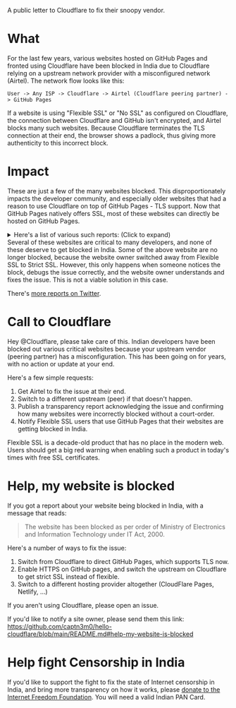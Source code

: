A public letter to Cloudflare to fix their snoopy vendor.

# What

For the last few years, various websites hosted on GitHub Pages and fronted using Cloudflare have been blocked in India due to Cloudflare relying on a upstream network provider with a misconfigured network (Airtel). The network flow looks like this:

`User -> Any ISP -> Cloudflare -> Airtel (Cloudflare peering partner) -> GitHub Pages`

If a website is using "Flexible SSL" or "No SSL" as configured on Cloudflare, the connection between Cloudflare and GitHub isn't encrypted, and Airtel blocks many such websites. Because Cloudflare terminates the TLS connection at their end, the browser shows a padlock, thus giving more authenticity to this incorrect block.

# Impact

These are just a few of the many websites blocked. This disproportionately impacts the developer community, and especially older websites that had a reason to use Cloudflare on top of GitHub Pages - TLS support. Now that GitHub Pages natively offers SSL, most of these websites can directly be hosted on GitHub Pages.

<details><summary>Here's a list of various such reports: (Click to expand)</summary>

Website | Reports
----------------------|----------------------
teachyourselfcs.com  | https://twitter.com/oznova_/status/1467957261221830657
neovim.io            | https://twitter.com/sanchayan_maity/status/1479131300040564737 https://github.com/neovim/neovim.github.io/issues/254
usebottles.com       | https://news.ycombinator.com/item?id=29358915 https://github.com/bottlesdevs/website/issues/12
thephpleague.com     | https://www.reddit.com/r/india/comments/r3bc78/hey_anyone_facing_issues_with_airtel/ https://github.com/thephpleague/thephpleague.github.io/issues/102
tldr.sh | https://www.reddit.com/r/developersIndia/comments/p3kxi4/why_are_some_nonporn_dev_related_websites_blocked/ https://github.com/tldr-pages/tldr/issues/7626
draftjs.org | https://github.com/facebook/draft-js/issues/3086 https://twitter.com/vaishnavs0/status/1480403158631260161
pennapps.com | https://twitter.com/skxrxn/status/1479520588955742209?s=20
termux.com | https://twitter.com/geekodour/status/1478963440412626946 https://github.com/termux/termux.github.io/issues/56
rsms.me | https://twitter.com/sahilk/status/1479489063874752512 https://twitter.com/sahilk/status/1441104954408587264
shantanugoel.com     | https://twitter.com/prohack/status/1422233887522975744 https://forum.internetfreedom.in/t/website-blocking-report-and-wynk-ads-shantanugoel-com/2318
codewithrockstar.com | https://github.com/RockstarLang/codewithrockstar.com/issues/11 https://news.ycombinator.com/item?id=29481644
web.mightyme.in      | https://stackoverflow.com/questions/70420313/getting-the-website-has-been-blocked-as-per-order-of-ministry-of-electronics-an
buyday.in        | https://stackoverflow.com/a/70426860
boxbilling.org | https://github.com/boxbilling/boxbilling/issues/1178 https://twitter.com/MichaelAnandR/status/1471935979787194373
Node-OS.com              | https://github.com/NodeOS/nodeos.github.io/issues/28
konvajs.com          | https://github.com/konvajs/konva/issues/1161
breaks.eu.org        | https://www.reddit.com/r/developersIndia/comments/rg4fqb/airtel_blocked_my_projects_website_please_help/
platesphp.com        | https://github.com/thephpleague/plates/issues/288 https://www.reddit.com/r/india/comments/r3bc78/hey_anyone_facing_issues_with_airtel/
coreui.io            | https://old.reddit.com/r/india/comments/p12qtq/why_did_govt_of_india_blocked_a_html_template/ https://github.com/coreui/coreui-website/issues/19
4fw.pw | https://github.com/captn3m0/hello-cloudflare/issues/2
mpp.su | https://github.com/captn3m0/hello-cloudflare/issues/2
about.hacktohell.org | https://twitter.com/hacktohell/status/1479484933785538562
one9x.org | https://twitter.com/Ramank775/status/1465979965002846209
kossiitkgp.org | https://twitter.com/OrkoHunter/status/1425089684535975937
orkohunter.net | https://twitter.com/OrkoHunter/status/1425089684535975937
treyhunner.com | https://twitter.com/abdulmuneer/status/1466289536833523714
wowjs.uk | https://twitter.com/rahulrrnair/status/1465629811368357888
akshatmittal.com | https://twitter.com/iakshatmittal/status/1479517378455040002
garudahacks.com | https://twitter.com/skxrxn/status/1479520588955742209?s=20
noflojs.org | https://github.com/noflo/noflo/issues/863
docs.pixelfed.org | https://github.com/pixelfed/docs/issues/80
nodered.org | https://community.cloudflare.com/t/website-blocked-for-some-users-in-india/300620
catalogue.nodered.org | https://community.cloudflare.com/t/website-blocked-for-some-users-in-india/300620
codeception.com | https://github.com/Codeception/codeception.github.com/issues/591
srijanshetty.in | https://twitter.com/srijanshetty/status/1468523289467179008
</details>
Several of these websites are critical to many developers, and none of these deserve to get blocked in India. Some of the above website are no longer blocked, because the website owner switched away from Flexible SSL to Strict SSL. However, this only happens when someone notices the block, debugs the issue correctly, and the website owner understands and fixes the issue. This is not a viable solution in this case.

There's [more reports on Twitter](https://twitter.com/search?q=blocked%20as%20per%20order%20of%20Ministry%20of%20Electronics%20and%20Information%20Technology).

# Call to Cloudflare

Hey @Cloudflare, please take care of this. Indian developers have been blocked out various critical websites because your upstream vendor (peering partner) has a misconfiguration. This has been going on for years, with no action or update at your end. 

Here's a few simple requests:

1. Get Airtel to fix the issue at their end.
2. Switch to a different upstream (peer) if that doesn't happen.
3. Publish a transparency report acknowledging the issue and confirming how many websites were incorrectly blocked without a court-order.
4. Notify Flexible SSL users that use GitHub Pages that their websites are getting blocked in India.

Flexible SSL is a decade-old product that has no place in the modern web. Users should get a big red warning when enabling such a product in today's times with free SSL certificates.

# Help, my website is blocked

If you got a report about your website being blocked in India, with a message that reads:

> The website has been blocked as per order of Ministry of Electronics and Information Technology under IT Act, 2000.

Here's a number of ways to fix the issue:

1. Switch from Cloudflare to direct GitHub Pages, which supports TLS now.
2. Enable HTTPS on GitHub pages, and switch the upstream on Cloudflare to get strict SSL instead of flexible.
3. Switch to a different hosting provider altogether (CloudFlare Pages, Netlify, ...)

If you aren't using Cloudflare, please open an issue.

If you'd like to notify a site owner, please send them this link: https://github.com/captn3m0/hello-cloudflare/blob/main/README.md#help-my-website-is-blocked

# Help fight Censorship in India

If you'd like to support the fight to fix the state of Internet censorship in India, and bring more transparency on how it works, please [donate to the Internet Freedom Foundation](https://internetfreedom.in/donate/). You will need a valid Indian PAN Card.
